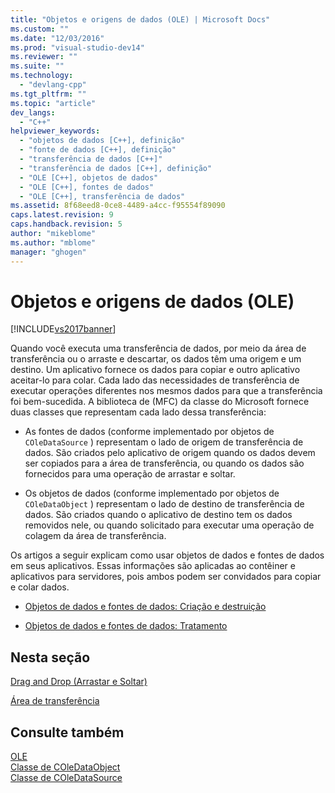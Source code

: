 ```yaml
---
title: "Objetos e origens de dados (OLE) | Microsoft Docs"
ms.custom: ""
ms.date: "12/03/2016"
ms.prod: "visual-studio-dev14"
ms.reviewer: ""
ms.suite: ""
ms.technology: 
  - "devlang-cpp"
ms.tgt_pltfrm: ""
ms.topic: "article"
dev_langs: 
  - "C++"
helpviewer_keywords: 
  - "objetos de dados [C++], definição"
  - "fonte de dados [C++], definição"
  - "transferência de dados [C++]"
  - "transferência de dados [C++], definição"
  - "OLE [C++], objetos de dados"
  - "OLE [C++], fontes de dados"
  - "OLE [C++], transferência de dados"
ms.assetid: 8f68eed8-0ce8-4489-a4cc-f95554f89090
caps.latest.revision: 9
caps.handback.revision: 5
author: "mikeblome"
ms.author: "mblome"
manager: "ghogen"
---
```

# Objetos e origens de dados (OLE)
[!INCLUDE[vs2017banner](../assembler/inline/includes/vs2017banner.md)]

Quando você executa uma transferência de dados, por meio da área de transferência ou o arraste e descartar, os dados têm uma origem e um destino.  Um aplicativo fornece os dados para copiar e outro aplicativo aceitar\-lo para colar.  Cada lado das necessidades de transferência de executar operações diferentes nos mesmos dados para que a transferência foi bem\-sucedida.  A biblioteca de \(MFC\) da classe do Microsoft fornece duas classes que representam cada lado dessa transferência:  
  
-   As fontes de dados \(conforme implementado por objetos de `COleDataSource` \) representam o lado de origem de transferência de dados.  São criados pelo aplicativo de origem quando os dados devem ser copiados para a área de transferência, ou quando os dados são fornecidos para uma operação de arrastar e soltar.  
  
-   Os objetos de dados \(conforme implementado por objetos de `COleDataObject` \) representam o lado de destino de transferência de dados.  São criados quando o aplicativo de destino tem os dados removidos nele, ou quando solicitado para executar uma operação de colagem da área de transferência.  
  
 Os artigos a seguir explicam como usar objetos de dados e fontes de dados em seus aplicativos.  Essas informações são aplicadas ao contêiner e aplicativos para servidores, pois ambos podem ser convidados para copiar e colar dados.  
  
-   [Objetos de dados e fontes de dados: Criação e destruição](../mfc/data-objects-and-data-sources-creation-and-destruction.md)  
  
-   [Objetos de dados e fontes de dados: Tratamento](../mfc/data-objects-and-data-sources-manipulation.md)  
  
## Nesta seção  
 [Drag and Drop \(Arrastar e Soltar\)](../mfc/drag-and-drop-ole.md)  
  
 [Área de transferência](../mfc/clipboard.md)  
  
## Consulte também  
 [OLE](../mfc/ole-in-mfc.md)   
 [Classe de COleDataObject](../mfc/reference/coledataobject-class.md)   
 [Classe de COleDataSource](../mfc/reference/coledatasource-class.md)